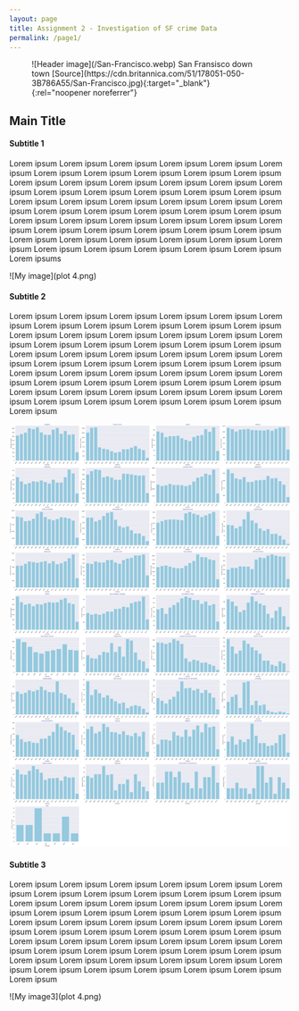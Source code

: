 ```yaml
---
layout: page
title: Assignment 2 - Investigation of SF crime Data
permalink: /page1/
---
```



<figure markdown="span">
    ![Header image](/San-Francisco.webp)
    San Fransisco down town [Source](https://cdn.britannica.com/51/178051-050-3B786A55/San-Francisco.jpg){:target="_blank"}{:rel="noopener noreferrer"} 
</figure>

## Main Title

#### Subtitle 1
Lorem ipsum Lorem ipsum Lorem ipsum Lorem ipsum Lorem ipsum Lorem ipsum Lorem ipsum Lorem ipsum Lorem ipsum Lorem ipsum Lorem ipsum Lorem ipsum Lorem ipsum Lorem ipsum Lorem ipsum Lorem ipsum Lorem ipsum Lorem ipsum Lorem ipsum Lorem ipsum Lorem ipsum Lorem ipsum Lorem ipsum Lorem ipsum Lorem ipsum Lorem ipsum Lorem ipsum Lorem ipsum Lorem ipsum Lorem ipsum Lorem ipsum Lorem ipsum Lorem ipsum Lorem ipsum Lorem ipsum Lorem ipsum Lorem ipsum Lorem ipsum Lorem ipsum Lorem ipsum Lorem ipsum Lorem ipsum Lorem ipsum Lorem ipsum Lorem ipsum Lorem ipsum Lorem ipsum Lorem ipsum Lorem ipsum Lorem ipsum Lorem ipsum Lorem ipsum Lorem ipsum Lorem ipsum Lorem ipsum Lorem ipsums

![My image](plot 4.png)

#### Subtitle 2
Lorem ipsum Lorem ipsum Lorem ipsum Lorem ipsum Lorem ipsum Lorem ipsum Lorem ipsum Lorem ipsum Lorem ipsum Lorem ipsum Lorem ipsum Lorem ipsum Lorem ipsum Lorem ipsum Lorem ipsum Lorem ipsum Lorem ipsum Lorem ipsum Lorem ipsum Lorem ipsum Lorem ipsum Lorem ipsum Lorem ipsum Lorem ipsum Lorem ipsum Lorem ipsum Lorem ipsum Lorem ipsum Lorem ipsum Lorem ipsum Lorem ipsum Lorem ipsum Lorem ipsum Lorem ipsum Lorem ipsum Lorem ipsum Lorem ipsum Lorem ipsum Lorem ipsum Lorem ipsum Lorem ipsum Lorem ipsum Lorem ipsum Lorem ipsum Lorem ipsum Lorem ipsum Lorem ipsum Lorem ipsum Lorem ipsum Lorem ipsum Lorem ipsum Lorem ipsum Lorem ipsum Lorem ipsum Lorem ipsum Lorem ipsum

![My image3](/output.png)

#### Subtitle 3
Lorem ipsum Lorem ipsum Lorem ipsum Lorem ipsum Lorem ipsum Lorem ipsum Lorem ipsum Lorem ipsum Lorem ipsum Lorem ipsum Lorem ipsum Lorem ipsum Lorem ipsum Lorem ipsum Lorem ipsum Lorem ipsum Lorem ipsum Lorem ipsum Lorem ipsum Lorem ipsum Lorem ipsum Lorem ipsum Lorem ipsum Lorem ipsum Lorem ipsum Lorem ipsum Lorem ipsum Lorem ipsum Lorem ipsum Lorem ipsum Lorem ipsum Lorem ipsum Lorem ipsum Lorem ipsum Lorem ipsum Lorem ipsum Lorem ipsum Lorem ipsum Lorem ipsum Lorem ipsum Lorem ipsum Lorem ipsum Lorem ipsum Lorem ipsum Lorem ipsum Lorem ipsum Lorem ipsum Lorem ipsum Lorem ipsum Lorem ipsum Lorem ipsum Lorem ipsum Lorem ipsum Lorem ipsum Lorem ipsum Lorem ipsum

![My image3](plot 4.png)
